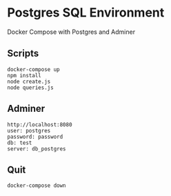 # Postgres SQL Environment
Docker Compose with Postgres and Adminer

## Scripts
```
docker-compose up
npm install
node create.js
node queries.js
``` 
## Adminer
```
http://localhost:8080
user: postgres
password: password
db: test
server: db_postgres
```

## Quit
```
docker-compose down
```